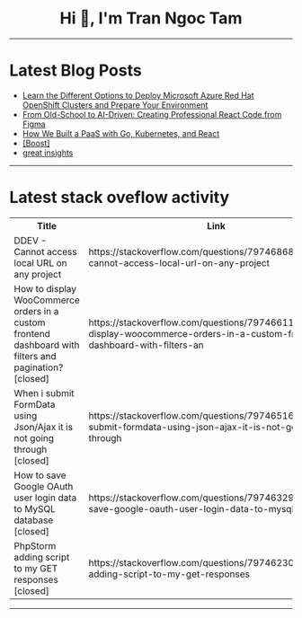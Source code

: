 <h1 align="center">Hi 👋, I'm Tran Ngoc Tam</h1>

---

# Latest Blog Posts 
<!-- BLOG-POST-LIST:START -->
- [Learn the Different Options to Deploy Microsoft Azure Red Hat OpenShift Clusters and Prepare Your Environment](https://dev.to/sindhuja_ns_1e491ce1088d/learn-the-different-options-to-deploy-microsoft-azure-red-hat-openshift-clusters-and-prepare-your-16ip)
- [From Old-School to AI-Driven: Creating Professional React Code from Figma](https://dev.to/bitloops/from-old-school-to-ai-driven-creating-professional-react-code-from-figma-2139)
- [How We Built a PaaS with Go, Kubernetes, and React](https://dev.to/pavel-hostim/how-we-built-a-paas-with-go-kubernetes-and-react-2edl)
- [[Boost]](https://dev.to/sammyokun/-3c4j)
- [great insights](https://dev.to/tanvir_azad/-3og9)
<!-- BLOG-POST-LIST:END -->

---

# Latest stack oveflow activity
<table>
  <tr><th>Title</th><th>Link</th></tr>
  <!-- STACKOVERFLOW:START --><tr><td>DDEV - Cannot access local URL on any project</td><td>https://stackoverflow.com/questions/79746868/ddev-cannot-access-local-url-on-any-project</td></tr><tr><td>How to display WooCommerce orders in a custom frontend dashboard with filters and pagination? [closed]</td><td>https://stackoverflow.com/questions/79746611/how-to-display-woocommerce-orders-in-a-custom-frontend-dashboard-with-filters-an</td></tr><tr><td>When i submit FormData using Json/Ajax it is not going through [closed]</td><td>https://stackoverflow.com/questions/79746516/when-i-submit-formdata-using-json-ajax-it-is-not-going-through</td></tr><tr><td>How to save Google OAuth user login data to MySQL database [closed]</td><td>https://stackoverflow.com/questions/79746329/how-to-save-google-oauth-user-login-data-to-mysql-database</td></tr><tr><td>PhpStorm adding script to my GET responses [closed]</td><td>https://stackoverflow.com/questions/79746230/phpstorm-adding-script-to-my-get-responses</td></tr><!-- STACKOVERFLOW:END -->
</table>

---


